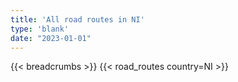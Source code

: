 ```yaml
---
title: 'All road routes in NI'
type: 'blank'
date: "2023-01-01"
---
```


{{< breadcrumbs >}}
{{< road_routes country=NI >}}
